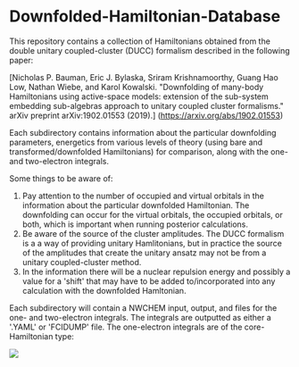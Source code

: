 # Downfolded-Hamiltonian-Database

This repository contains a collection of Hamiltonians obtained from the double 
unitary coupled-cluster (DUCC) formalism described in the following paper:

[Nicholas P. Bauman, Eric J. Bylaska, Sriram Krishnamoorthy, Guang Hao Low, 
Nathan Wiebe, and Karol Kowalski. "Downfolding of many-body Hamiltonians using 
active-space models: extension of the sub-system embedding sub-algebras approach 
to unitary coupled cluster formalisms." arXiv preprint arXiv:1902.01553 (2019).]
(https://arxiv.org/abs/1902.01553)

Each subdirectory contains information about the particular downfolding parameters,
energetics from various levels of theory (using bare and transformed/downfolded 
Hamiltonians) for comparison, along with the one- and two-electron integrals. 

Some things to be aware of:
  1. Pay attention to the number of occupied and virtual orbitals in the 
     information about the particular downfolded Hamiltonian. The downfolding can 
     occur for the virtual orbitals, the occupied orbitals, or both, which is 
     important when running posterior calculations.
  2. Be aware of the source of the cluster amplitudes. The DUCC formalism is a 
     a way of providing unitary Hamlitonians, but in practice the source of the
     amplitudes that create the unitary ansatz may not be from a unitary 
     coupled-cluster method.
  3. In the information there will be a nuclear repulsion energy and possibly a 
     value for a 'shift' that may have to be added to/incorporated into any 
     calculation with the downfolded Hamltonian. 
     
Each subdirectory will contain a NWCHEM input, output, and files for the one- and 
two-electron integrals. The integrals are outputted as either a '.YAML' or 'FCIDUMP'
file. The one-electron integrals are of the core-Hamiltonian type:

<img src="https://latex.codecogs.com/gif.download?%5Cleft%20%28%20i%20%5Cleft%20%7C%20h%20%5Cright%20%7C%20j%20%5Cright%20%29%20%3D%20%5Cint%20d%5Cmathbf%7Br_%7B1%7D%7D%20%5Cpsi_%7Bi%7D%5E%7B*%7D%28%5Cmathbf%7Br_%7B1%7D%7D%29h%28%5Cmathbf%7Br_%7B1%7D%7D%29%5Cpsi_%7Bj%7D%28%5Cmathbf%7Br_%7B1%7D%7D%29" />
